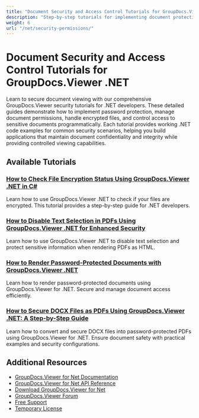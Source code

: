 ```yaml
---
title: "Document Security and Access Control Tutorials for GroupDocs.Viewer .NET"
description: "Step-by-step tutorials for implementing document protection, password security, and access controls with GroupDocs.Viewer for .NET."
weight: 6
url: "/net/security-permissions/"
---
```


# Document Security and Access Control Tutorials for GroupDocs.Viewer .NET

Learn to secure document viewing with our comprehensive GroupDocs.Viewer security tutorials for .NET developers. These detailed guides demonstrate how to implement password protection, manage document permissions, handle encrypted files, and control access to sensitive documents programmatically. Each tutorial provides working .NET code examples for common security scenarios, helping you build applications that maintain document confidentiality and integrity while providing controlled viewing capabilities.

## Available Tutorials

### [How to Check File Encryption Status Using GroupDocs.Viewer .NET in C#](./check-file-encryption-groupdocs-viewer-net/)
Learn how to use GroupDocs.Viewer .NET to check if your files are encrypted. This tutorial provides a step-by-step guide for .NET developers.

### [How to Disable Text Selection in PDFs Using GroupDocs.Viewer .NET for Enhanced Security](./disable-text-selection-groupdocs-viewer-net/)
Learn how to use GroupDocs.Viewer .NET to disable text selection and protect sensitive information when rendering PDFs as HTML.

### [How to Render Password-Protected Documents with GroupDocs.Viewer .NET](./render-password-protected-docs-groupdocs-viewer-net/)
Learn how to render password-protected documents using GroupDocs.Viewer for .NET. Secure and manage document access efficiently.

### [How to Secure DOCX Files as PDFs Using GroupDocs.Viewer .NET&#58; A Step-by-Step Guide](./secure-docx-pdf-groupdocs-viewer-net/)
Learn how to convert and secure DOCX files into password-protected PDFs using GroupDocs.Viewer for .NET. Ensure document safety with practical examples and security configurations.

## Additional Resources

- [GroupDocs.Viewer for Net Documentation](https://docs.groupdocs.com/viewer/net/)
- [GroupDocs.Viewer for Net API Reference](https://reference.groupdocs.com/viewer/net/)
- [Download GroupDocs.Viewer for Net](https://releases.groupdocs.com/viewer/net/)
- [GroupDocs.Viewer Forum](https://forum.groupdocs.com/c/groupdocs.viewer)
- [Free Support](https://forum.groupdocs.com/)
- [Temporary License](https://purchase.groupdocs.com/temporary-license/)
